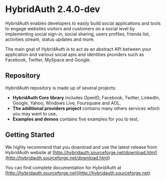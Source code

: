 # HybridAuth 2.4.0-dev

HybridAuth enables developers to easily build social applications and tools
to engage websites visitors and customers on a social level by implementing
social sign-in, social sharing, users profiles, friends list, activities
stream, status updates and more.

The main goal of HybridAuth is to act as an abstract API between your application
and various social apis and identities providers such as Facebook, Twitter,
MySpace and Google.

## Repository

HybridAuth repository is made up of several projects:

- **HybridAuth Core library** includes OpenID, Facebook, Twitter, LinkedIn, Google, Yahoo, Windows Live, Foursquare and AOL.
- **The additional providers project** contains many others services
  which you may want to use,
- **Examples and demos** contains five examples for you to test,

## Getting Started

We highly recommend that you download and use the latest release from HybridAuth website
at [http://hybridauth.sourceforge.net/download.html](http://hybridauth.sourceforge.net/download.html)

You can find  complete documentation for HybridAuth
at [http://hybridauth.sourceforge.net](http://hybridauth.sourceforge.net)
